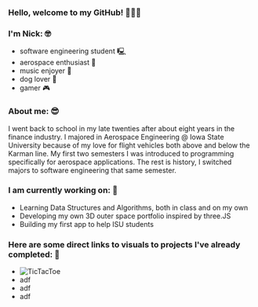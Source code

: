  ### Hello, welcome to my GitHub! 💁🏻‍♂️

 ### I'm Nick: 🤓
- software engineering student 🖳
- aerospace enthusiast 🚀
- music enjoyer 🎵
- dog lover 🐶
- gamer 🎮

 ### About me: 😎
I went back to school in my late twenties after about eight years in the finance industry. I majored in Aerospace Engineering @ Iowa State University because of my love for flight vehicles both above and below the Karman line. My first two semesters I was introduced to programming specifically for aerospace applications. The rest is history, I switched majors to software engineering that same semester.

 ### I am currently working on: 🌱
- Learning Data Structures and Algorithms, both in class and on my own
- Developing my own 3D outer space portfolio inspired by three.JS
- Building my first app to help ISU students

### Here are some direct links to visuals to projects I've already completed: 🚧
- ![TicTacToe]([https://user-images.githubusercontent.com/91184284/229703311-da007f9a-ea7c-4629-a577-32b01e902073.gif](https://github.com/mccnick/TicTacToe))
- adf
- adf
- adf

<!--
**mccnick/mccnick** is a ✨ _special_ ✨ repository because its `README.md` (this file) appears on your GitHub profile.

Here are some ideas to get you started:

- 🔭 I’m currently working on ...
- 🌱 I’m currently learning ...
- 👯 I’m looking to collaborate on ...
- 🤔 I’m looking for help with ...
- 💬 Ask me about ...
- 📫 How to reach me: ...
- 😄 Pronouns: ...
- ⚡ Fun fact: ...
-->
